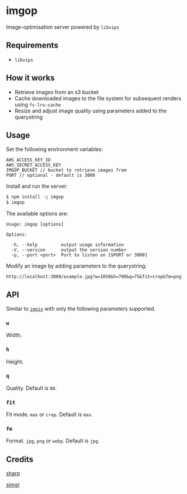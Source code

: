 # imgop

Image-optimisation server powered by `libvips`

## Requirements

- `libvips`

## How it works

- Retrieve images from an s3 bucket
- Cache downloaded images to the file system for subsequent renders using `fs-lru-cache`
- Resize and adjust image quality using parameters added to the querystring

## Usage

  Set the following environment variables:

  ```
  AWS_ACCESS_KEY_ID
  AWS_SECRET_ACCESS_KEY
  IMGOP_BUCKET // bucket to retrieve images from
  PORT // optional - default is 3000
  ```

  Install and run the server:

  ```bash
  $ npm install -g imgop
  $ imgop
  ```

  The available options are:

  ```
  Usage: imgop [options]

  Options:

    -h, --help         output usage information
    -V, --version      output the version number
    -p, --port <port>  Port to listen on [$PORT or 3000]
  ```

  Modify an image by adding parameters to the querystring:

  ```
  http://localhost:3000/example.jpg?w=1050&h=700&q=75&fit=crop&fm=png
  ```

## API

Similar to [`imgix`](http://www.imgix.com/docs/reference) with only the following parameters supported.

### `w`

Width.

### `h`

Height.

### `q`

Quality. Default is `80`.

### `fit`

Fit mode. `max` or `crop`. Default is `max`.

### `fm`

Format. `jpg`, `png` or `webp`. Default is `jpg`.

## Credits

[sharp](https://github.com/lovell/sharp)

[simgr](https://github.com/mgmtio/simgr)
